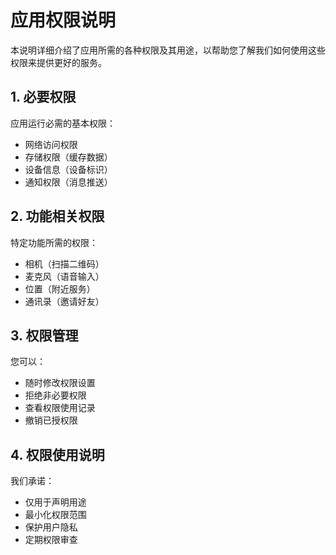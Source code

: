 # 应用权限说明

本说明详细介绍了应用所需的各种权限及其用途，以帮助您了解我们如何使用这些权限来提供更好的服务。

## 1. 必要权限

应用运行必需的基本权限：
- 网络访问权限
- 存储权限（缓存数据）
- 设备信息（设备标识）
- 通知权限（消息推送）

## 2. 功能相关权限

特定功能所需的权限：
- 相机（扫描二维码）
- 麦克风（语音输入）
- 位置（附近服务）
- 通讯录（邀请好友）

## 3. 权限管理

您可以：
- 随时修改权限设置
- 拒绝非必要权限
- 查看权限使用记录
- 撤销已授权限

## 4. 权限使用说明

我们承诺：
- 仅用于声明用途
- 最小化权限范围
- 保护用户隐私
- 定期权限审查 